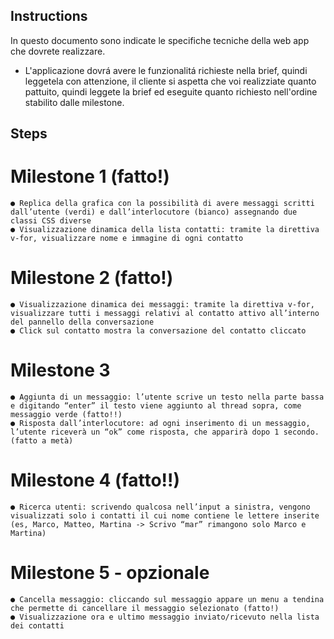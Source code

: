 ## Instructions

In questo documento sono indicate le specifiche tecniche della web app che dovrete realizzare.
- L'applicazione dovrá avere le funzionalitá richieste nella brief, quindi leggetela con attenzione, il cliente
si aspetta che voi realizziate quanto pattuito, quindi leggete la brief ed eseguite quanto richiesto nell'ordine stabilito dalle milestone.

## Steps
# Milestone 1 (fatto!)
    ● Replica della grafica con la possibilità di avere messaggi scritti dall’utente (verdi) e dall’interlocutore (bianco) assegnando due classi CSS diverse
    ● Visualizzazione dinamica della lista contatti: tramite la direttiva v-for, visualizzare nome e immagine di ogni contatto 

# Milestone 2 (fatto!)
    ● Visualizzazione dinamica dei messaggi: tramite la direttiva v-for, visualizzare tutti i messaggi relativi al contatto attivo all’interno del pannello della conversazione 
    ● Click sul contatto mostra la conversazione del contatto cliccato

# Milestone 3
    ● Aggiunta di un messaggio: l’utente scrive un testo nella parte bassa e digitando “enter” il testo viene aggiunto al thread sopra, come messaggio verde (fatto!!)
    ● Risposta dall’interlocutore: ad ogni inserimento di un messaggio, l’utente riceverà un “ok” come risposta, che apparirà dopo 1 secondo. (fatto a metà)

# Milestone 4 (fatto!!)
    ● Ricerca utenti: scrivendo qualcosa nell’input a sinistra, vengono visualizzati solo i contatti il cui nome contiene le lettere inserite (es, Marco, Matteo, Martina -> Scrivo “mar” rimangono solo Marco e Martina) 

# Milestone 5 - opzionale
    ● Cancella messaggio: cliccando sul messaggio appare un menu a tendina che permette di cancellare il messaggio selezionato (fatto!)
    ● Visualizzazione ora e ultimo messaggio inviato/ricevuto nella lista dei contatti
